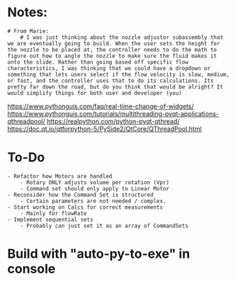 # Notes:
    # From Marie:
        # I was just thinking about the nozzle adjustor subassembly that we are eventually going to build. When the user sets the height for the nozzle to be placed at, the controller needs to do the math to figure out how to angle the nozzle to make sure the fluid makes it onto the slide. Rather than going based off specific flow characteristics, I was thinking that we could have a dropdown or something that lets users select if the flow velocity is slow, medium, or fast, and the controller uses that to do its calculations. Its pretty far down the road, but do you think that would be alright? It would simplify things for both user and developer (you)

https://www.pythonguis.com/faq/real-time-change-of-widgets/
https://www.pythonguis.com/tutorials/multithreading-pyqt-applications-qthreadpool/
https://realpython.com/python-pyqt-qthread/
https://doc.qt.io/qtforpython-5/PySide2/QtCore/QThreadPool.html


# To-Do
    - Refactor how Motors are handled
        - Rotary ONLY adjusts volume per rotation (Vpr)
        - Command set should only apply to Linear Motor
    - Reconsider how the Command Set is structured
        - Certain parameters are not needed / complex.
    - Start working on Calcs for correct measurements
        - Mainly for flowRate
    - Implement sequential sets
        - Probably can just set it as an array of CommandSets

# Build with "auto-py-to-exe" in console